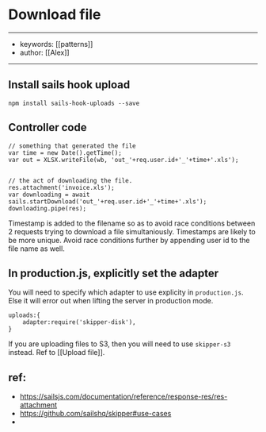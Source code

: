 # Download file
---
- keywords: [[patterns]]
- author: [[Alex]]
--- 

## Install sails hook upload
`npm install sails-hook-uploads --save`


## Controller code
```
// something that generated the file
var time = new Date().getTime();
var out = XLSX.writeFile(wb, 'out_'+req.user.id+'_'+time+'.xls');


// the act of downloading the file. 
res.attachment('invoice.xls');
var downloading = await sails.startDownload('out_'+req.user.id+'_'+time+'.xls');
downloading.pipe(res);
```

Timestamp is added to the filename so as to avoid race conditions between 2 requests trying to download a file simultaniously. Timestamps are likely to be more unique. Avoid race conditions further by appending user id to the file name as well. 

## In production.js, explicitly set the adapter
You will need to specify which adapter to use explicity in `production.js`. Else it will error out when lifting the server in production mode. 
```
uploads:{
	adapter:require('skipper-disk'),
}
```

If you are uploading files to S3, then you will need to use `skipper-s3` instead. Ref to [[Upload file]]. 

## ref: 
- https://sailsjs.com/documentation/reference/response-res/res-attachment
- https://github.com/sailshq/skipper#use-cases
- 
